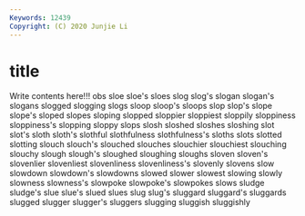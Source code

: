 ```yaml
---
Keywords: 12439
Copyright: (C) 2020 Junjie Li
---
```


# title

Write contents here!!!
obs 
sloe 
sloe's 
sloes 
slog 
slog's
slogan 
slogan's 
slogans 
slogged 
slogging 
slogs 
sloop 
sloop's 
sloops 
slop
slop's 
slope 
slope's 
sloped 
slopes 
sloping 
slopped 
sloppier 
sloppiest 
sloppily
sloppiness 
sloppiness's 
slopping 
sloppy 
slops 
slosh 
sloshed 
sloshes 
sloshing 
slot
slot's 
sloth 
sloth's 
slothful 
slothfulness 
slothfulness's 
sloths 
slots 
slotted 
slotting
slouch 
slouch's 
slouched 
slouches 
slouchier 
slouchiest 
slouching 
slouchy 
slough 
slough's
sloughed 
sloughing 
sloughs 
sloven 
sloven's 
slovenlier 
slovenliest 
slovenliness 
slovenliness's 
slovenly
slovens 
slow 
slowdown 
slowdown's 
slowdowns 
slowed 
slower 
slowest 
slowing 
slowly
slowness 
slowness's 
slowpoke 
slowpoke's 
slowpokes 
slows 
sludge 
sludge's 
slue 
slue's
slued 
slues 
slug 
slug's 
sluggard 
sluggard's 
sluggards 
slugged 
slugger 
slugger's
sluggers 
slugging 
sluggish 
sluggishly 
